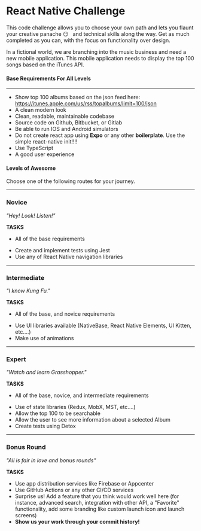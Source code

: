 React Native Challenge
====================

This code challenge allows you to choose your own path and lets you flaunt your creative panache :smirk: &nbsp; and technical skills along the way. Get as much completed as you can, with the focus on functionality over design.

In a fictional world, we are branching into the music business and need a new mobile application. This mobile application needs to display the top 100 songs based on the iTunes API.   

#### Base Requirements For All Levels
-------
- Show top 100 albums based on the json feed here:  https://itunes.apple.com/us/rss/topalbums/limit=100/json
- A clean modern look
- Clean, readable, maintainable codebase
- Source code on Github, Bitbucket, or Gitlab
- Be able to run IOS and Android simulators
- Do not create react app using **Expo** or any other **boilerplate**. Use the simple react-native init!!!!
- Use TypeScript
- A good user experience


#### Levels of Awesome

Choose one of the following routes for your journey. 

-------
### Novice

*"Hey! Look! Listen!"*

**TASKS**
* All of the base requirements
+ Create and implement tests using Jest 
+ Use any of React Native navigation libraries


-------
### Intermediate

*"I know Kung Fu."*

**TASKS**
* All of the base, and novice requirements
+ Use UI libraries available (NativeBase, React Native Elements, UI Kitten, etc....)
+ Make use of animations


-------
### Expert

*"Watch and learn Grasshopper."*

**TASKS**
* All of the base, novice, and intermediate requirements
+ Use of state libraries (Redux, MobX, MST, etc….)
+ Allow the top 100 to be searchable 
+ Allow the user to see more information about a selected Album
+ Create tests using Detox


-------
### Bonus Round

*"All is fair in love and bonus rounds"*

**TASKS**
+ Use app distribution services like Firebase or Appcenter
+ Use GitHub Actions or any other CI/CD services
+ Surprise us! Add a feature that you think would work well here (for instance, advanced search, integration with other API, a "Favorite" functionality, add some branding like custom launch icon and launch screens)
+ **Show us your work through your commit history!**
